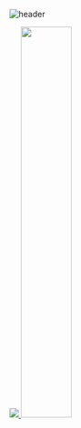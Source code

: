 ![header](https://capsule-render.vercel.app/api?type=Slice&color=gradient&height=120&animation=fadeIn&section=footer&text=안녕하세요!&fontAlign=70)

<a href="s">
  <img src="https://github-readme-stats.vercel.app/api/top-langs/?username=KangminNa&exclude_repo=dkssud8150.github.io&layout=compact&theme=tokyonight" />
</a>
<a href="s">
  <img src="https://github-readme-stats.vercel.app/api?username=KangminNa&theme=tokyonight&show_icons=true" width="42%" />
</a>
